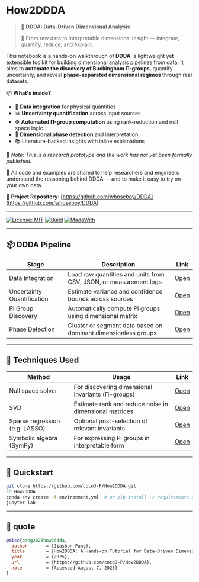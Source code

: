 # How2DDDA

> 🚀 **DDDA: Data-Driven Dimensional Analysis**
> 
> 📐 From raw data to interpretable dimensional insight — integrate, quantify, reduce, and explain.

This notebook is a hands-on walkthrough of **DDDA**, a lightweight yet extensible toolkit for building dimensional analysis pipelines from data. It aims to **automate the discovery of Buckingham Π-groups**, quantify uncertainty, and reveal **phase-separated dimensional regimes** through real datasets.

📦 **What's inside?**

- 🔗 **Data integration** for physical quantities
- 📊 **Uncertainty quantification** across input sources
- ⚙️ **Automated Π-group computation** using rank-reduction and null space logic
- 🧭 **Dimensional phase detection** and interpretation
- 📚 Literature-backed insights with inline explanations

🧪 *Note: This is a research prototype and the work has not yet been formally published.*

📁 All code and examples are shared to help researchers and engineers understand the reasoning behind DDDA — and to make it easy to try on your own data.

🔗 **Project Repository**: [https://github.com/whoseboy/DDDA](https://github.com/whoseboy/DDDA)

---
[![License: MIT](https://img.shields.io/badge/License-MIT-blue.svg)](LICENSE)
[![Build](https://github.com/<user>/owl-llm-cookbook/actions/workflows/ci.yml/badge.svg)](…)
[![MadeWith](https://img.shields.io/badge/Made%20with-Jupyter-blue)](…)

---

## 📦 DDDA Pipeline

| Stage | Description |  Link |
|-------|-------------| ------|
| Data Integration | Load raw quantities and units from CSV, JSON, or measurement logs | [Open]() |
| Uncertainty Quantification | Estimate variance and confidence bounds across sources | [Open]() |
| Pi Group Discovery | Automatically compute Pi groups using dimensional matrix | [Open]() |
| Phase Detection | Cluster or segment data based on dominant dimensionless groups | [Open]() |

---
## 🧠 Techniques Used
| Method | Usage | Link |
|--------|-------|------|
| Null space solver | For discovering dimensional invariants (Π-groups) | [Open]() |
| SVD | Estimate rank and reduce noise in dimensional matrices | [Open]() |
| Sparse regression (e.g. LASSO) | Optional post-selection of relevant invariants | [Open]() |
| Symbolic algebra (SymPy) | For expressing Pi groups in interpretable form | [Open]() |

---
## 🏃 Quickstart

```bash
git clone https://github.com/cocoJ-P/How2DDDA.git
cd How2DDDA
conda env create -f environment.yml  # or pip install -r requirements.txt
jupyter lab
```

---

## 📝 quote

```bibtex
@misc{pang2025how2ddda,
  author       = {Jiashun Pang},
  title        = {How2DDDA: A Hands-on Tutorial for Data-Driven Dimensional Analysis},
  year         = {2025},
  url          = {https://github.com/cocoJ-P/How2DDDA},
  note         = {Accessed August 7, 2025}
}
```

